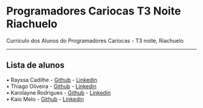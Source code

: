 # Programadores Cariocas T3 Noite Riachuelo
Currículo dos Alunos do Programadores Cariocas - T3 noite, Riachuelo
***
## Lista de alunos
• Rayssa Cadilhe - [Github](https://github.com/raycadilhe/) - [Linkedin](https://www.linkedin.com/in/rayssacadilhe) </br>
• Thiago Oliveira - [Github](https://github.com/ThiagoS1lva) - [Linkedin](https://www.linkedin.com/in/thiago-oliveira-49952823a/) </br>
• Karolayne Rodrigues - [Github](https://github.com/Karollayneer) - [Linkedin](https://www.linkedin.com/in/karolayne-rodrigues-794164245/)</br>
• Kaio Melo - [Github](https://github.com/KaioMelo) - [Linkedin](https://www.linkedin.com/in/kaio-melo-4650511b6/)

